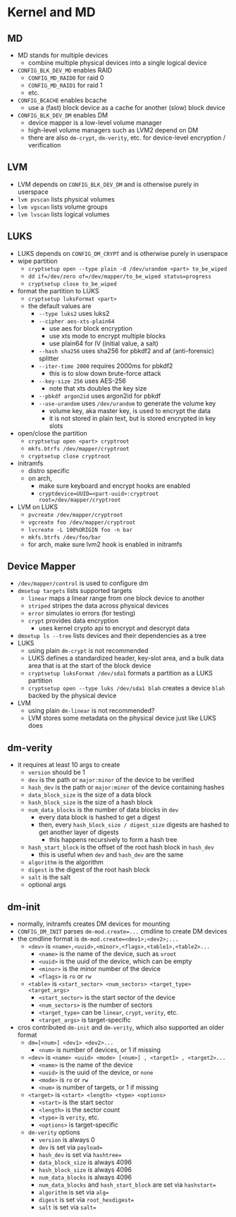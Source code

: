 Kernel and MD
=============

## MD

- MD stands for multiple devices
  - combine multiple physical devices into a single logical device
- `CONFIG_BLK_DEV_MD` enables RAID
  - `CONFIG_MD_RAID0` for raid 0
  - `CONFIG_MD_RAID1` for raid 1
  - etc.
- `CONFIG_BCACHE` enables bcache
  - use a (fast) block device as a cache for another (slow) block device
- `CONFIG_BLK_DEV_DM` enables DM
  - device mapper is a low-level volume manager
  - high-level volume managers such as LVM2 depend on DM
  - there are also `dm-crypt`, `dm-verity`, etc. for device-level encryption /
    verification

## LVM

- LVM depends on `CONFIG_BLK_DEV_DM` and is otherwise purely in userspace
- `lvm pvscan` lists physical volumes
- `lvm vgscan` lists volume groups
- `lvm lvscan` lists logical volumes

## LUKS

- LUKS depends on `CONFIG_DM_CRYPT` and is otherwise purely in userspace
- wipe partition
  - `cryptsetup open --type plain -d /dev/urandom <part> to_be_wiped`
  - `dd if=/dev/zero of=/dev/mapper/to_be_wiped status=progress`
  - `cryptsetup close to_be_wiped`
- format the partition to LUKS
  - `cryptsetup luksFormat <part>`
  - the default values are
    - `--type luks2` uses luks2
    - `--cipher aes-xts-plain64`
      - use aes for block encryption
      - use xts mode to encrypt multiple blocks
      - use plain64 for IV (initial value, a salt)
    - `--hash sha256` uses sha256 for pbkdf2 and af (anti-forensic) splitter
    - `--iter-time 2000` requires 2000ms for pbkdf2
      - this is to slow down brute-force attack
    - `--key-size 256` uses AES-256
      - note that xts doubles the key size
    - `--pbkdf argon2id` uses argon2id for pbkdf
    - `--use-urandom` uses `/dev/urandom` to generate the volume key
      - volume key, aka master key, is used to encrypt the data
      - it is not stored in plain text, but is stored encrypted in key slots
- open/close the partition
  - `cryptsetup open <part> cryptroot`
  - `mkfs.btrfs /dev/mapper/cryptroot`
  - `cryptsetup close cryptroot`
- initramfs
  - distro specific
  - on arch,
    - make sure keyboard and encrypt hooks are enabled
    - `cryptdevice=UUID=<part-uuid>:cryptroot root=/dev/mapper/cryptroot`
- LVM on LUKS
  - `pvcreate /dev/mapper/cryptroot`
  - `vgcreate foo /dev/mapper/cryptroot`
  - `lvcreate -L 100%ORIGIN foo -n bar`
  - `mkfs.btrfs /dev/foo/bar`
  - for arch, make sure lvm2 hook is enabled in initramfs

## Device Mapper

- `/dev/mapper/control` is used to configure dm
- `dmsetup targets` lists supported targets
  - `linear` maps a linear range from one block device to another
  - `striped` stripes the data across physical devices
  - `error` simulates io errors (for testing)
  - `crypt` provides data encryption
    - uses kernel crypto api to encrypt and descrypt data
- `dmsetup ls --tree` lists devices and their dependencies as a tree
- LUKS
  - using plain `dm-crypt` is not recommended
  - LUKS defines a standardized header, key-slot area, and a bulk data area
    that is at the start of the block device
  - `cryptsetup luksFormat /dev/sda1` formats a partition as a LUKS partition
  - `cryptsetup open --type luks /dev/sda1 blah` creates a device `blah`
    backed by the physical device
- LVM
  - using plain `dm-linear` is not recommended?
  - LVM stores some metadata on the physical device just like LUKS does

## dm-verity

- it requires at least 10 args to create
  - `version` should be 1
  - `dev` is the path or `major:minor` of the device to be verified
  - `hash_dev` is the path or `major:minor` of the device containing hashes
  - `data_block_size` is the size of a data block
  - `hash_block_size` is the size of a hash block
  - `num_data_blocks` is the number of data blocks in `dev`
    - every data block is hashed to get a digest
    - then, every `hash_block_size / digest_size` digests are hashed to get
      another layer of digests
      - this happens recursively to form a hash tree
  - `hash_start_block` is the offset of the root hash block in `hash_dev`
    - this is useful when `dev` and `hash_dev` are the same
  - `algorithm` is the algorithm
  - `digest` is the digest of the root hash block
  - `salt` is the salt
  - optional args

## dm-init

- normally, initramfs creates DM devices for mounting
- `CONFIG_DM_INIT` parses `dm-mod.create=...` cmdline to create DM devices
- the cmdline format is `dm-mod.create=<dev1>;<dev2>;...`
  - `<dev>` is `<name>,<uuid>,<minor>,<flags>,<table1>,<table2>...`
    - `<name>` is the name of the device, such as `vroot`
    - `<uuid>` is the uuid of the device, which can be empty
    - `<minor>` is the minor number of the device
    - `<flags>` is `ro` or `rw`
  - `<table>` is `<start_sector> <num_sectors> <target_type> <target_args>`
    - `<start_sector>` is the start sector of the device
    - `<num_sectors>` is the number of sectors
    - `<target_type>` can be `linear`, `crypt`, `verity`, etc.
    - `<target_args>` is target-specific
- cros contributed `dm-init` and `dm-verity`, which also supported an older
  format
  - `dm=[<num>] <dev1> <dev2>...`
    - `<num>` is number of devices, or 1 if missing
  - `<dev>` is `<name> <uuid> <mode> [<num>] , <target1> , <target2>...`
    - `<name>` is the name of the device
    - `<uuid>` is the uuid of the device, or `none`
    - `<mode>` is `ro` or `rw`
    - `<num>` is number of targets, or 1 if missing
  - `<target>` is `<start> <length> <type> <options>`
    - `<start>` is the start sector
    - `<length>` is the sector count
    - `<type>` is `verity`, etc.
    - `<options>` is target-specific
  - `dm-verity` options
    - `version` is always 0
    - `dev` is set via `payload=`
    - `hash_dev` is set via `hashtree=`
    - `data_block_size` is always 4096
    - `hash_block_size` is always 4096
    - `num_data_blocks` is always 4096
    - `num_data_blocks` and `hash_start_block` are set via `hashstart=`
    - `algorithm` is set via `alg=`
    - `digest` is set via `root_hexdigest=`
    - `salt` is set via `salt=`
